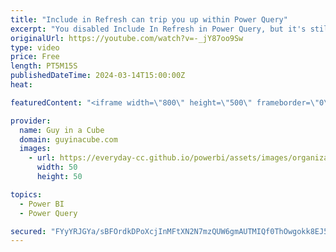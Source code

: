 ```yaml
---
title: "Include in Refresh can trip you up within Power Query"
excerpt: "You disabled Include In Refresh in Power Query, but it's still being used? And you still need to provide credentials for your Power BI Semantic Mode? What?!? Adam breaks down what's going on.  Managing query refresh in Power BI https://learn.microsoft.com/power-bi/connect-data/refresh-include-in-report-refresh"
originalUrl: https://youtube.com/watch?v=-_jY87oo9Sw
type: video
price: Free
length: PT5M15S
publishedDateTime: 2024-03-14T15:00:00Z
heat: 

featuredContent: "<iframe width=\"800\" height=\"500\" frameborder=\"0\" src=\"https://www.youtube.com/embed/-_jY87oo9Sw\" allow=\"accelerometer; autoplay; encrypted-media; gyroscope; picture-in-picture\" allowfullscreen></iframe>"

provider:
  name: Guy in a Cube
  domain: guyinacube.com
  images:
    - url: https://everyday-cc.github.io/powerbi/assets/images/organizations/guyinacube.com-50x50.jpg
      width: 50
      height: 50

topics:
  - Power BI
  - Power Query

secured: "FYyYRJGYa/sBFOrdkDPoXcjInMFtXN2N7mzQUW6gmAUTMIQf0ThOwgokk8EJ5g2f14G6GL9NB1BwQaWVgzMOCNqndpDpLhWzQQJnQbj0W+kCW9NdYgaBYtqxalxrEgz3GBdenpVqjDmbivReMyxrT93xSZ1DymafgvRb3h91liOc2CSmmbSdCcUUNxBmRRADUJVQBfy4vRpJhV99G90tWaG+UjLx3YXlXcIKldvEXelhW5cFWNRs2dP6BUIo2IdNtTXSwB+aKC7DM7FPfgBOOhe7QijFm2Ehw/ngkc78wPpLAjsMqubKGEyVzBlxA4quweXJ+Aythf4QdtmVL6C4sIHXe2dDQMXdojUIByDfIamcUJklpGhc5u8hzpm158wPI4YAwZewe42QF3azjTXk6HmBQ8Ztltp4dKB2RchhQv0=;Rsxd059M4zRNYpkrrI/ZTA=="
---
```


